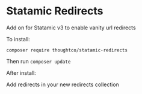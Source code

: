# Statamic Redirects

Add on for Statamic v3 to enable vanity url redirects

To install:

```
composer require thoughtco/statamic-redirects
```

Then run `composer update`

After install:

Add redirects in your new redirects collection